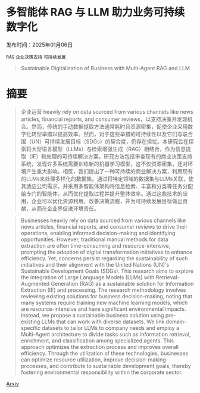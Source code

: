 # 多智能体 RAG 与 LLM 助力业务可持续数字化

发布时间：2025年01月06日

`RAG` `企业决策支持` `可持续发展`

> Sustainable Digitalization of Business with Multi-Agent RAG and LLM

# 摘要

> 企业运营 heavily rely on data sourced from various channels like news articles, financial reports, and consumer reviews，以支持决策并发现机会。然而，传统的手动数据提取方法通常耗时且资源密集，促使企业采用数字化转型举措以提高效率。然而，对于这些举措的可持续性以及它们与联合国（UN）可持续发展目标（SDGs）的契合度，仍存在担忧。本研究旨在探索将大型语言模型（LLMs）与检索增强生成（RAG）相结合，作为信息提取（IE）和处理的可持续解决方案。研究方法包括审查现有的商业决策支持系统，发现许多系统需要训练新的机器学习模型，这不仅资源密集，还对环境产生重大影响。相反，我们提出了一种可持续的商业解决方案，利用现有的LLMs来处理多样化的数据集。通过将特定领域的数据集与LLMs关联，使其适应公司需求，并采用多智能体架构将信息检索、丰富和分类等任务分配给专门的智能体，从而优化提取过程并提升整体效率。通过这些技术的应用，企业可以优化资源利用，改善决策流程，并为可持续发展目标做出贡献，从而在企业界促进环境责任。

> Businesses heavily rely on data sourced from various channels like news articles, financial reports, and consumer reviews to drive their operations, enabling informed decision-making and identifying opportunities. However, traditional manual methods for data extraction are often time-consuming and resource-intensive, prompting the adoption of digital transformation initiatives to enhance efficiency. Yet, concerns persist regarding the sustainability of such initiatives and their alignment with the United Nations (UN)'s Sustainable Development Goals (SDGs). This research aims to explore the integration of Large Language Models (LLMs) with Retrieval-Augmented Generation (RAG) as a sustainable solution for Information Extraction (IE) and processing. The research methodology involves reviewing existing solutions for business decision-making, noting that many systems require training new machine learning models, which are resource-intensive and have significant environmental impacts. Instead, we propose a sustainable business solution using pre-existing LLMs that can work with diverse datasets. We link domain-specific datasets to tailor LLMs to company needs and employ a Multi-Agent architecture to divide tasks such as information retrieval, enrichment, and classification among specialized agents. This approach optimizes the extraction process and improves overall efficiency. Through the utilization of these technologies, businesses can optimize resource utilization, improve decision-making processes, and contribute to sustainable development goals, thereby fostering environmental responsibility within the corporate sector.

[Arxiv](https://arxiv.org/abs/2502.15700)